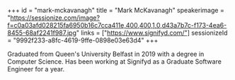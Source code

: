 +++
id = "mark-mckavanagh"
title = "Mark McKavanagh"
speakerimage = "https://sessionize.com/image?f=c0a03afd028215fa6950b16c7cca411e,400,400,1,0,d43a7b7c-f173-4ea6-8455-68af2241f987.jpg"
links = ["https://www.signifyd.com/"]
sessionizeId = "9992f233-a8fc-4619-9ffe-0898e03e63d4"
+++

Graduated from Queen's University Belfast in 2019 with a degree in Computer Science. Has been working at Signifyd as a Graduate Software Engineer for a year.